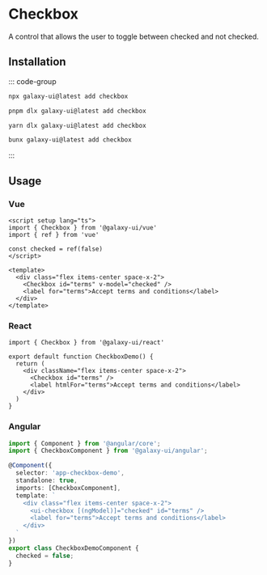 # Checkbox

A control that allows the user to toggle between checked and not checked.

<ComponentPreview name="CheckboxDemo">
  <template #preview>
    <DemoContainer>
      <CheckboxDemo />
    </DemoContainer>
  </template>
  <template #code>

::: code-group

```vue [Vue]
<script setup lang="ts">
import { Checkbox } from '@/components/ui/checkbox'
</script>

<template>
  <div class="flex items-center space-x-2">
    <Checkbox id="terms" />
    <label for="terms">Accept terms and conditions</label>
  </div>
</template>
```

```tsx [React]
import { Checkbox } from "@/components/ui/checkbox"

export default function App() {
  return (
    <div className="flex items-center space-x-2">
      <Checkbox id="terms" />
      <label htmlFor="terms">Accept terms and conditions</label>
    </div>
  )
}
```

```typescript [Angular]
import { Component } from '@angular/core';
import { CheckboxComponent } from '@/components/ui/checkbox';

@Component({
  selector: 'app-root',
  standalone: true,
  imports: [CheckboxComponent],
  template: `
    <div class="flex items-center space-x-2">
      <ui-checkbox id="terms"></ui-checkbox>
      <label for="terms">Accept terms and conditions</label>
    </div>
  `
})
export class AppComponent {}
```

:::

  </template>
</ComponentPreview>

## Installation

::: code-group

```bash [npm]
npx galaxy-ui@latest add checkbox
```

```bash [pnpm]
pnpm dlx galaxy-ui@latest add checkbox
```

```bash [yarn]
yarn dlx galaxy-ui@latest add checkbox
```

```bash [bun]
bunx galaxy-ui@latest add checkbox
```

:::

## Usage

### Vue

```vue
<script setup lang="ts">
import { Checkbox } from '@galaxy-ui/vue'
import { ref } from 'vue'

const checked = ref(false)
</script>

<template>
  <div class="flex items-center space-x-2">
    <Checkbox id="terms" v-model="checked" />
    <label for="terms">Accept terms and conditions</label>
  </div>
</template>
```

### React

```tsx
import { Checkbox } from '@galaxy-ui/react'

export default function CheckboxDemo() {
  return (
    <div className="flex items-center space-x-2">
      <Checkbox id="terms" />
      <label htmlFor="terms">Accept terms and conditions</label>
    </div>
  )
}
```

### Angular

```typescript
import { Component } from '@angular/core';
import { CheckboxComponent } from '@galaxy-ui/angular';

@Component({
  selector: 'app-checkbox-demo',
  standalone: true,
  imports: [CheckboxComponent],
  template: `
    <div class="flex items-center space-x-2">
      <ui-checkbox [(ngModel)]="checked" id="terms" />
      <label for="terms">Accept terms and conditions</label>
    </div>
  `
})
export class CheckboxDemoComponent {
  checked = false;
}
```
